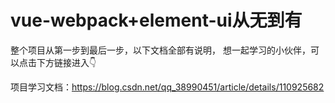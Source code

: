 # vue-webpack+element-ui从无到有

整个项目从第一步到最后一步，以下文档全部有说明，
想一起学习的小伙伴，可以点击下方链接进入👇

项目学习文档：https://blog.csdn.net/qq_38990451/article/details/110925682

